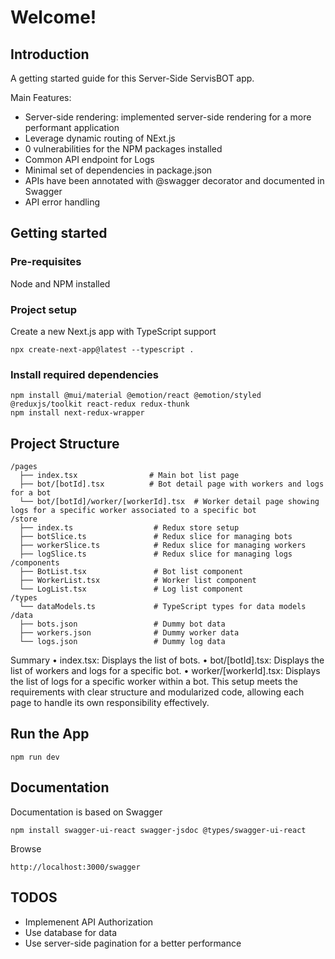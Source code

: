 # Welcome!

## Introduction

A getting started guide for this Server-Side ServisBOT app.

Main Features:
* Server-side rendering: implemented server-side rendering for a more performant application
* Leverage dynamic routing of NExt.js
* 0 vulnerabilities for the NPM packages installed
* Common API endpoint for Logs
* Minimal set of dependencies in package.json
* APIs have been annotated with @swagger decorator and documented in Swagger
* API error handling

## Getting started

### Pre-requisites

Node and NPM installed

### Project setup

Create a new Next.js app with TypeScript support
```shell
npx create-next-app@latest --typescript .
```
### Install required dependencies

```shell
npm install @mui/material @emotion/react @emotion/styled @reduxjs/toolkit react-redux redux-thunk
npm install next-redux-wrapper
```

## Project Structure

```shell
/pages
  ├── index.tsx                # Main bot list page
  ├── bot/[botId].tsx          # Bot detail page with workers and logs for a bot
  └── bot/[botId]/worker/[workerId].tsx  # Worker detail page showing logs for a specific worker associated to a specific bot
/store
  ├── index.ts                  # Redux store setup
  ├── botSlice.ts               # Redux slice for managing bots
  ├── workerSlice.ts            # Redux slice for managing workers
  ├── logSlice.ts               # Redux slice for managing logs
/components
  ├── BotList.tsx               # Bot list component
  ├── WorkerList.tsx            # Worker list component
  └── LogList.tsx               # Log list component
/types
  └── dataModels.ts             # TypeScript types for data models
/data
  ├── bots.json                 # Dummy bot data
  ├── workers.json              # Dummy worker data
  └── logs.json                 # Dummy log data
```

Summary
•	index.tsx: Displays the list of bots.
•	bot/[botId].tsx: Displays the list of workers and logs for a specific bot.
•	worker/[workerId].tsx: Displays the list of logs for a specific worker within a bot.
This setup meets the requirements with clear structure and modularized code, allowing each page to handle its own responsibility effectively.

## Run the App
```shell
npm run dev
```


## Documentation

Documentation is based on Swagger

```shell
npm install swagger-ui-react swagger-jsdoc @types/swagger-ui-react
```

Browse

```shell
http://localhost:3000/swagger
```



## TODOS

* Implemenent API Authorization
* Use database for data
* Use server-side pagination for a better performance